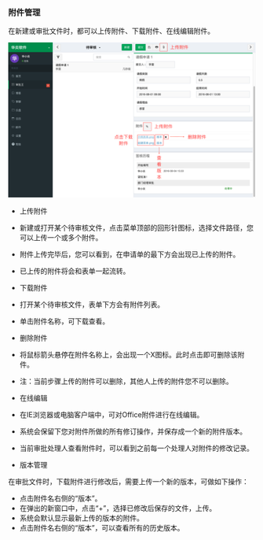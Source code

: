 ### 附件管理

在新建或审批文件时，都可以上传附件、下载附件、在线编辑附件。

![](images/3.png)

- 上传附件
 - 新建或打开某个待审核文件，点击菜单顶部的回形针图标，选择文件路径，您可以上传一个或多个附件。
 - 附件上传完毕后，您可以看到，在申请单的最下方会出现已上传的附件。
 - 已上传的附件将会和表单一起流转。
  
- 下载附件
 - 打开某个待审核文件，表单下方会有附件列表。
 - 单击附件名称，可下载查看。

- 删除附件
 - 将鼠标箭头悬停在附件名称上，会出现一个X图标。此时点击即可删除该附件。
 - 注：当前步骤上传的附件可以删除，其他人上传的附件您不可以删除。
 
- 在线编辑
 - 在IE浏览器或电脑客户端中，可对Office附件进行在线编辑。
 - 系统会保留下您对附件所做的所有修订操作，并保存成一个新的附件版本。 
 - 当前审批处理人查看附件时，可以看到之前每一个处理人对附件的修改记录。

- 版本管理
 
 在审批文件时，下载附件进行修改后，需要上传一个新的版本，可做如下操作：
 
  - 点击附件名右侧的“版本”。
  - 在弹出的新窗口中，点击“+”，选择已修改后保存的文件，上传。
  - 系统会默认显示最新上传的版本的附件。
  - 点击附件名右侧的“版本”，可以查看所有的历史版本。
 
